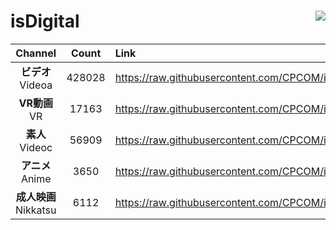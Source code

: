 # isDigital <img align="right" src="https://img.shields.io/github/last-commit/CPCOM/isDigital"/>  
  
| Channel | Count | Link |  
| :-----: | :---: | :--- |  
|**ビデオ**<br />Videoa | 428028 | https://raw.githubusercontent.com/CPCOM/isDigital/main/Videoa.txt |  
|**VR動画**<br />VR | 17163 | https://raw.githubusercontent.com/CPCOM/isDigital/main/VR.txt |  
|**素人**<br />Videoc | 56909 | https://raw.githubusercontent.com/CPCOM/isDigital/main/Videoc.txt |  
|**アニメ**<br />Anime | 3650 | https://raw.githubusercontent.com/CPCOM/isDigital/main/Anime.txt |  
|**成人映画**<br />Nikkatsu | 6112 | https://raw.githubusercontent.com/CPCOM/isDigital/main/Nikkatsu.txt |  